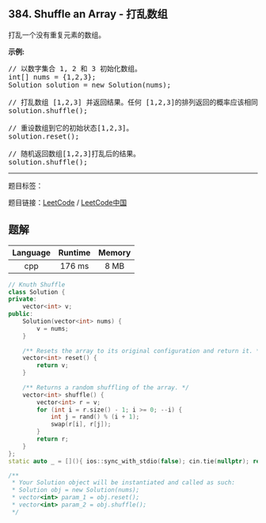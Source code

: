 ## 384. Shuffle an Array - 打乱数组

<!--If you want to use the English description, use `question.content` instead-->

<p>打乱一个没有重复元素的数组。</p>

<p><strong>示例:</strong></p>

<pre>
// 以数字集合 1, 2 和 3 初始化数组。
int[] nums = {1,2,3};
Solution solution = new Solution(nums);

// 打乱数组 [1,2,3] 并返回结果。任何 [1,2,3]的排列返回的概率应该相同。
solution.shuffle();

// 重设数组到它的初始状态[1,2,3]。
solution.reset();

// 随机返回数组[1,2,3]打乱后的结果。
solution.shuffle();
</pre>



-----

题目标签：

题目链接：[LeetCode](https://leetcode.com/problems/shuffle-an-array/description/)  /  [LeetCode中国](https://leetcode-cn.com/problems/shuffle-an-array/description/)

## 题解



| Language | Runtime | Memory |
|:---:|:---:|:---:|
| cpp  | 176  ms | 8 MB |

```cpp
// Knuth Shuffle
class Solution {
private:
    vector<int> v;
public:
    Solution(vector<int> nums) {
        v = nums;
    }
    
    /** Resets the array to its original configuration and return it. */
    vector<int> reset() {
        return v;
    }
    
    /** Returns a random shuffling of the array. */
    vector<int> shuffle() {
        vector<int> r = v;
        for (int i = r.size() - 1; i >= 0; --i) {
            int j = rand() % (i + 1);
            swap(r[i], r[j]);
        }
        return r;
    }
};
static auto _ = [](){ ios::sync_with_stdio(false); cin.tie(nullptr); return 0; }();

/**
 * Your Solution object will be instantiated and called as such:
 * Solution obj = new Solution(nums);
 * vector<int> param_1 = obj.reset();
 * vector<int> param_2 = obj.shuffle();
 */
```

